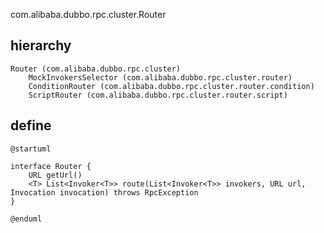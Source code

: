 com.alibaba.dubbo.rpc.cluster.Router

## hierarchy
```
Router (com.alibaba.dubbo.rpc.cluster)
    MockInvokersSelector (com.alibaba.dubbo.rpc.cluster.router)
    ConditionRouter (com.alibaba.dubbo.rpc.cluster.router.condition)
    ScriptRouter (com.alibaba.dubbo.rpc.cluster.router.script)
```

## define
```plantuml
@startuml

interface Router {
    URL getUrl()
    <T> List<Invoker<T>> route(List<Invoker<T>> invokers, URL url, Invocation invocation) throws RpcException
}

@enduml
```